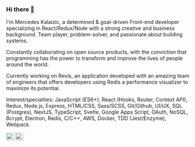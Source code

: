 ### Hi there 👋

I'm Mercedes Kalaizic, a determined & goal-driven Front-end developer specializing in React/Redux/Node with a strong creative and business background. Team player, problem-solver, and passionate about building systems.

Constantly collaborating on open source products, with the conviction that programming has the power to transform and improve the lives of people around the world.

Currently working on Revis, an application developed with an amazing team of engineers that offers developers using Redis a performance visualizer to maximize its potential.

Interest/specialties: JavaScript (ES6+), React (Hooks, Router, Context API), Redux, Node.js, Express, HTML/CSS, Sass/SCSS, Git/Github, UI/UX, SQL (Postgres), NextJS, TypeScript, Svelte, Google Apps Script, OAuth, NoSQL, Bcrypt, Electron, Redis, C/C++, AWS, Docker, TDD (Jest/Enzyme), Webpack.

<a href="https://www.linkedin.com/in/mkalaizic/">
  <img align="left" alt="Mercedes's LinkedIn" width="22px" src="https://raw.githubusercontent.com/peterthehan/peterthehan/master/assets/linkedin.svg" />
</a> 
<a href="mailto:kalaizicmercedes@gmail.com">
  <img align="left" alt="Mercedes's Email" width="22px" src="https://www.iconpacks.net/icons/1/free-mail-icon-142-thumb.png" />
</a>

